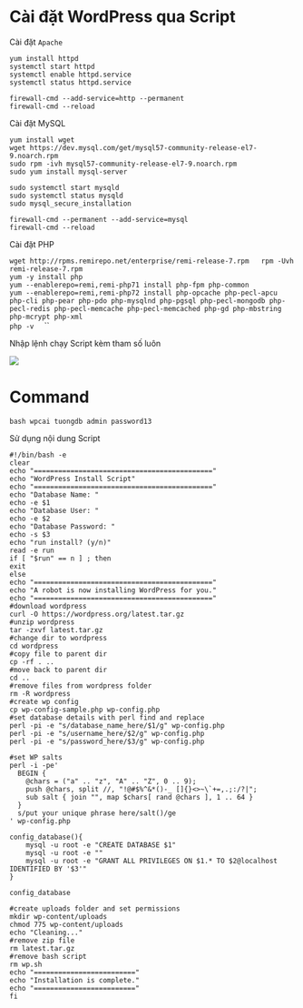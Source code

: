 # Cài đặt WordPress qua Script
Cài đặt `Apache`  

`yum install httpd`  
`systemctl start httpd`  
`systemctl enable httpd.service`  
`systemctl status httpd.service`
```
firewall-cmd --add-service=http --permanent
firewall-cmd --reload
```
Cài đặt MySQL


`yum install wget  `  
`wget https://dev.mysql.com/get/mysql57-community-release-el7-9.noarch.rpm `  
`sudo rpm -ivh mysql57-community-release-el7-9.noarch.rpm  `  
`sudo yum install mysql-server  `  
```
sudo systemctl start mysqld  
sudo systemctl status mysqld 
sudo mysql_secure_installation  
```
```
firewall-cmd --permanent --add-service=mysql
firewall-cmd --reload
```

Cài đặt PHP

`wget http://rpms.remirepo.net/enterprise/remi-release-7.rpm  
rpm -Uvh remi-release-7.rpm  `  
`yum -y install php  `  
`yum --enablerepo=remi,remi-php71 install php-fpm php-common  `  
`yum --enablerepo=remi,remi-php72 install php-opcache php-pecl-apcu php-cli php-pear php-pdo php-mysqlnd php-pgsql php-pecl-mongodb php-pecl-redis php-pecl-memcache php-pecl-memcached php-gd php-mbstring php-mcrypt php-xml  `  
`php -v  `
``


Nhập lệnh chạy Script kèm tham số luôn 

<img src="https://i.imgur.com/t73Abo8.png">

# Command

`bash wpcai tuongdb admin password13`


Sử dụng nội dung Script

```
#!/bin/bash -e
clear
echo "============================================"
echo "WordPress Install Script"
echo "============================================"
echo "Database Name: "
echo -e $1
echo "Database User: "
echo -e $2
echo "Database Password: "
echo -s $3
echo "run install? (y/n)"
read -e run
if [ "$run" == n ] ; then
exit
else
echo "============================================"
echo "A robot is now installing WordPress for you."
echo "============================================"
#download wordpress
curl -O https://wordpress.org/latest.tar.gz
#unzip wordpress
tar -zxvf latest.tar.gz
#change dir to wordpress
cd wordpress
#copy file to parent dir
cp -rf . ..
#move back to parent dir
cd ..
#remove files from wordpress folder
rm -R wordpress
#create wp config
cp wp-config-sample.php wp-config.php
#set database details with perl find and replace
perl -pi -e "s/database_name_here/$1/g" wp-config.php
perl -pi -e "s/username_here/$2/g" wp-config.php
perl -pi -e "s/password_here/$3/g" wp-config.php

#set WP salts
perl -i -pe'
  BEGIN {
    @chars = ("a" .. "z", "A" .. "Z", 0 .. 9);
    push @chars, split //, "!@#$%^&*()-_ []{}<>~\`+=,.;:/?|";
    sub salt { join "", map $chars[ rand @chars ], 1 .. 64 }
  }
  s/put your unique phrase here/salt()/ge
' wp-config.php

config_database(){
    mysql -u root -e "CREATE DATABASE $1"
    mysql -u root -e ""
    mysql -u root -e "GRANT ALL PRIVILEGES ON $1.* TO $2@localhost IDENTIFIED BY '$3'"
}

config_database

#create uploads folder and set permissions
mkdir wp-content/uploads
chmod 775 wp-content/uploads
echo "Cleaning..."
#remove zip file
rm latest.tar.gz
#remove bash script
rm wp.sh
echo "========================="
echo "Installation is complete."
echo "========================="
fi

```

